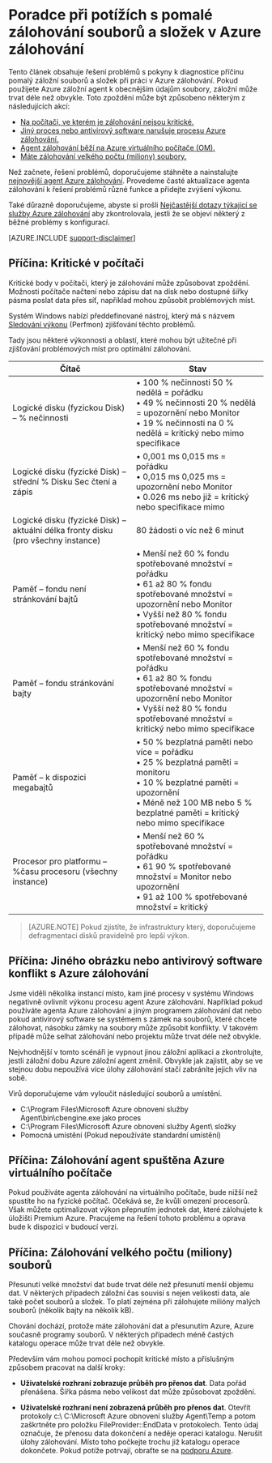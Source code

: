 <properties
   pageTitle="Poradce při potížích s pomalé zálohování souborů a složek v Azure zálohování | Microsoft Azure"
   description="Obsahuje řešení problémů s pokyny k diagnostice způsobují problémy s výkonem Azure zálohování"
   services="backup"
   documentationCenter=""
   authors="genlin"
   manager="jimpark"
   editor=""/>

<tags
    ms.service="backup"
    ms.workload="storage-backup-recovery"
    ms.tgt_pltfrm="na"
    ms.devlang="na"
    ms.topic="article"
    ms.date="10/13/2016"
    ms.author="genli"/>

# <a name="troubleshoot-slow-backup-of-files-and-folders-in-azure-backup"></a>Poradce při potížích s pomalé zálohování souborů a složek v Azure zálohování

Tento článek obsahuje řešení problémů s pokyny k diagnostice příčinu pomalý záložní souborů a složek při práci v Azure zálohování. Pokud použijete Azure záložní agent k obecnějším údajům soubory, záložní může trvat déle než obvykle. Toto zpoždění může být způsobeno některým z následujících akcí:

-   [Na počítači, ve kterém je zálohování nejsou kritické.](#cause1)
-   [Jiný proces nebo antivirový software narušuje procesu Azure zálohování.](#cause2)
-   [Agent zálohování běží na Azure virtuálního počítače (OM).](#cause3)  
-   [Máte zálohování velkého počtu (miliony) soubory.](#cause4)

Než začnete, řešení problémů, doporučujeme stáhněte a nainstalujte [nejnovější agent Azure zálohování](http://aka.ms/azurebackup_agent). Provedeme časté aktualizace agenta zálohování k řešení problémů různé funkce a přidejte zvýšení výkonu.

Také důrazně doporučujeme, abyste si prošli [Nejčastější dotazy týkající se služby Azure zálohování](backup-azure-backup-faq.md) aby zkontrolovala, jestli že se objeví některý z běžné problémy s konfigurací.

[AZURE.INCLUDE [support-disclaimer](../../includes/support-disclaimer.md)]

<a id="cause1"></a>
## <a name="cause-performance-bottlenecks-on-the-computer"></a>Příčina: Kritické v počítači

Kritické body v počítači, který je zálohování může způsobovat zpoždění. Možnosti počítače načtení nebo zápisu dat na disk nebo dostupné šířky pásma poslat data přes síť, například mohou způsobit problémových míst.

Systém Windows nabízí předdefinované nástroj, který má s názvem [Sledování výkonu](https://technet.microsoft.com/magazine/2008.08.pulse.aspx) (Perfmon) zjišťování těchto problémů.

Tady jsou některé výkonnosti a oblastí, které mohou být užitečné při zjišťování problémových míst pro optimální zálohování.

| Čítač  | Stav  |
|---|---|
|Logické disku (fyzickou Disk) – % nečinnosti   | • 100 % nečinnosti 50 % nedělá = pořádku</br>• 49 % nečinnosti 20 % nedělá = upozornění nebo Monitor</br>• 19 % nečinnosti na 0 % nedělá = kritický nebo mimo specifikace|
|  Logické disku (fyzické Disk) – střední % Disku Sec čtení a zápis |  • 0,001 ms 0,015 ms = pořádku</br>• 0,015 ms 0,025 ms = upozornění nebo Monitor</br>• 0.026 ms nebo již = kritický nebo specifikace mimo|
|  Logické disku (fyzické Disk) – aktuální délka fronty disku (pro všechny instance) | 80 žádosti o víc než 6 minut |
| Paměť – fondu není stránkování bajtů|• Menší než 60 % fondu spotřebované množství = pořádku<br>• 61 až 80 % fondu spotřebované množství = upozornění nebo Monitor</br>• Vyšší než 80 % fondu spotřebované množství = kritický nebo mimo specifikace|
| Paměť – fondu stránkování bajty |• Menší než 60 % fondu spotřebované množství = pořádku</br>• 61 až 80 % fondu spotřebované množství = upozornění nebo Monitor</br>• Vyšší než 80 % fondu spotřebované množství = kritický nebo mimo specifikace|
| Paměť – k dispozici megabajtů| • 50 % bezplatná paměti nebo více = pořádku</br>• 25 % bezplatná paměti = monitoru</br>• 10 % bezplatné paměti = upozornění</br>• Méně než 100 MB nebo 5 % bezplatné paměti = kritický nebo mimo specifikace|
|Procesor pro platformu –\%času procesoru (všechny instance)|• Menší než 60 % spotřebované množství = pořádku</br>• 61 90 % spotřebované množství = Monitor nebo upozornění</br>• 91 až 100 % spotřebované množství = kritický|


> [AZURE.NOTE] Pokud zjistíte, že infrastruktury který, doporučujeme defragmentaci disků pravidelně pro lepší výkon.

<a id="cause2"></a>
## <a name="cause-another-process-or-antivirus-software-interfering-with-azure-backup"></a>Příčina: Jiného obrázku nebo antivirový software konflikt s Azure zálohování

Jsme viděli několika instancí místo, kam jiné procesy v systému Windows negativně ovlivnit výkonu procesu agent Azure zálohování. Například pokud používáte agenta Azure zálohování a jiným programem zálohování dat nebo pokud antivirový software se systémem s zámek na souborů, které chcete zálohovat, násobku zámky na soubory může způsobit konflikty. V takovém případě může selhat zálohování nebo projektu může trvat déle než obvykle.

Nejvhodnější v tomto scénáři je vypnout jinou záložní aplikaci a zkontrolujte, jestli záložní dobu Azure záložní agent změnil. Obvykle jak zajistit, aby se ve stejnou dobu nepoužívá více úlohy zálohování stačí zabráníte jejich vliv na sobě.

Virů doporučujeme vám vyloučit následující souborů a umístění.

- C:\Program Files\Microsoft Azure obnovení služby Agent\bin\cbengine.exe jako proces
- C:\Program Files\Microsoft Azure obnovení služby Agent\ složky
- Pomocná umístění (Pokud nepoužíváte standardní umístění)

<a id="cause3"></a>
## <a name="cause-backup-agent-running-on-an-azure-virtual-machine"></a>Příčina: Zálohování agent spuštěna Azure virtuálního počítače

Pokud používáte agenta zálohování na virtuálního počítače, bude nižší než spustíte ho na fyzické počítač. Očekává se, že kvůli omezení procesorů.  Však můžete optimalizovat výkon přepnutím jednotek dat, které zálohujete k úložišti Premium Azure. Pracujeme na řešení tohoto problému a oprava bude k dispozici v budoucí verzi.

<a id="cause4"></a>
## <a name="cause-backing-up-a-large-number-millions-of-files"></a>Příčina: Zálohování velkého počtu (miliony) souborů

Přesunutí velké množství dat bude trvat déle než přesunutí menší objemu dat. V některých případech záložní čas souvisí s nejen velikosti data, ale také počet souborů a složek. To platí zejména při zálohujete milióny malých souborů (několik bajty na několik kB).

Chování dochází, protože máte zálohování dat a přesunutím Azure, Azure současně programy souborů. V některých případech méně častých katalogu operace může trvat déle než obvykle.

Především vám mohou pomoci pochopit kritické místo a příslušným způsobem pracovat na další kroky:

- **Uživatelské rozhraní zobrazuje průběh pro přenos dat**. Data pořád přenášena. Šířka pásma nebo velikost dat může způsobovat zpoždění.

- **Uživatelské rozhraní není zobrazená průběh pro přenos dat**. Otevřít protokoly c:\ C:\Microsoft Azure obnovení služby Agent\Temp a potom zaškrtněte pro položku FileProvider::EndData v protokolech. Tento údaj označuje, že přenosu data dokončení a neděje operaci katalogu. Nerušit úlohy zálohování. Místo toho počkejte trochu již katalogu operace dokončete. Pokud potíže potrvají, obraťte se na [podporu Azure](https://portal.azure.com/#create/Microsoft.Support).
